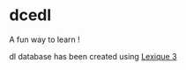 # dcedl
A fun way to learn !

dl database has been created using [Lexique 3](http://www.lexique.org/)
